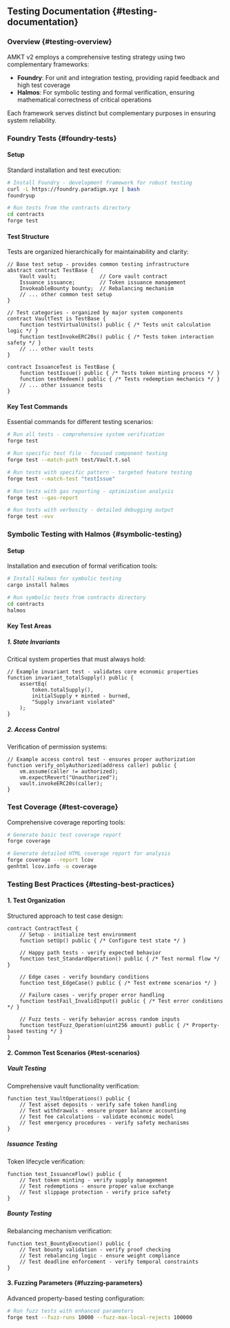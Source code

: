 ## Testing Documentation {#testing-documentation}

### Overview {#testing-overview}

AMKT v2 employs a comprehensive testing strategy using two complementary frameworks:
- **Foundry**: For unit and integration testing, providing rapid feedback and high test coverage
- **Halmos**: For symbolic testing and formal verification, ensuring mathematical correctness of critical operations

Each framework serves distinct but complementary purposes in ensuring system reliability.

### Foundry Tests {#foundry-tests}

#### Setup
Standard installation and test execution:
```bash
# Install Foundry - development framework for robust testing
curl -L https://foundry.paradigm.xyz | bash
foundryup

# Run tests from the contracts directory
cd contracts
forge test
```

#### Test Structure
Tests are organized hierarchically for maintainability and clarity:
```solidity:contracts/test/
// Base test setup - provides common testing infrastructure
abstract contract TestBase {
    Vault vault;              // Core vault contract
    Issuance issuance;        // Token issuance management
    InvokeableBounty bounty;  // Rebalancing mechanism
    // ... other common test setup
}

// Test categories - organized by major system components
contract VaultTest is TestBase {
    function testVirtualUnits() public { /* Tests unit calculation logic */ }
    function testInvokeERC20s() public { /* Tests token interaction safety */ }
    // ... other vault tests
}

contract IssuanceTest is TestBase {
    function testIssue() public { /* Tests token minting process */ }
    function testRedeem() public { /* Tests redemption mechanics */ }
    // ... other issuance tests
}
```

#### Key Test Commands
Essential commands for different testing scenarios:
```bash
# Run all tests - comprehensive system verification
forge test

# Run specific test file - focused component testing
forge test --match-path test/Vault.t.sol

# Run tests with specific pattern - targeted feature testing
forge test --match-test "testIssue"

# Run tests with gas reporting - optimization analysis
forge test --gas-report

# Run tests with verbosity - detailed debugging output
forge test -vvv
```

### Symbolic Testing with Halmos {#symbolic-testing}

#### Setup
Installation and execution of formal verification tools:
```bash
# Install Halmos for symbolic testing
cargo install halmos

# Run symbolic tests from contracts directory
cd contracts
halmos
```

#### Key Test Areas

##### 1. State Invariants
Critical system properties that must always hold:
```solidity
// Example invariant test - validates core economic properties
function invariant_totalSupply() public {
    assertEq(
        token.totalSupply(),
        initialSupply + minted - burned,
        "Supply invariant violated"
    );
}
```

##### 2. Access Control
Verification of permission systems:
```solidity
// Example access control test - ensures proper authorization
function verify_onlyAuthorized(address caller) public {
    vm.assume(caller != authorized);
    vm.expectRevert("Unauthorized");
    vault.invokeERC20s(caller);
}
```

### Test Coverage {#test-coverage}

Comprehensive coverage reporting tools:
```bash
# Generate basic test coverage report
forge coverage

# Generate detailed HTML coverage report for analysis
forge coverage --report lcov
genhtml lcov.info -o coverage
```

### Testing Best Practices {#testing-best-practices}

#### 1. Test Organization
Structured approach to test case design:
```solidity
contract ContractTest {
    // Setup - initialize test environment
    function setUp() public { /* Configure test state */ }

    // Happy path tests - verify expected behavior
    function test_StandardOperation() public { /* Test normal flow */ }

    // Edge cases - verify boundary conditions
    function test_EdgeCase() public { /* Test extreme scenarios */ }

    // Failure cases - verify proper error handling
    function testFail_InvalidInput() public { /* Test error conditions */ }

    // Fuzz tests - verify behavior across random inputs
    function testFuzz_Operation(uint256 amount) public { /* Property-based testing */ }
}
```

#### 2. Common Test Scenarios {#test-scenarios}

##### Vault Testing
Comprehensive vault functionality verification:
```solidity
function test_VaultOperations() public {
    // Test asset deposits - verify safe token handling
    // Test withdrawals - ensure proper balance accounting
    // Test fee calculations - validate economic model
    // Test emergency procedures - verify safety mechanisms
}
```

##### Issuance Testing
Token lifecycle verification:
```solidity
function test_IssuanceFlow() public {
    // Test token minting - verify supply management
    // Test redemptions - ensure proper value exchange
    // Test slippage protection - verify price safety
}
```

##### Bounty Testing
Rebalancing mechanism verification:
```solidity
function test_BountyExecution() public {
    // Test bounty validation - verify proof checking
    // Test rebalancing logic - ensure weight compliance
    // Test deadline enforcement - verify temporal constraints
}
```

#### 3. Fuzzing Parameters {#fuzzing-parameters}
Advanced property-based testing configuration:
```bash
# Run fuzz tests with enhanced parameters
forge test --fuzz-runs 10000 --fuzz-max-local-rejects 100000
```
